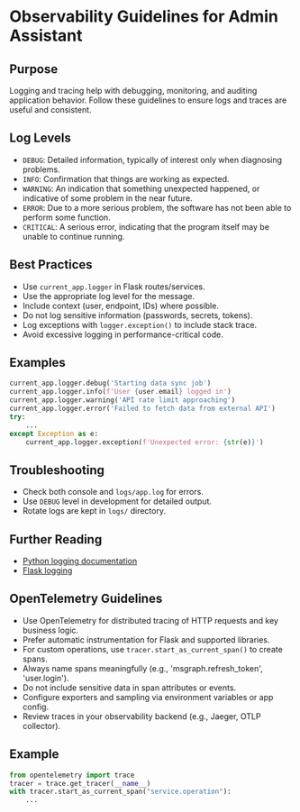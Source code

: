 # Observability Guidelines for Admin Assistant

## Purpose
Logging and tracing help with debugging, monitoring, and auditing application behavior. Follow these guidelines to ensure logs and traces are useful and consistent.

## Log Levels
- `DEBUG`: Detailed information, typically of interest only when diagnosing problems.
- `INFO`: Confirmation that things are working as expected.
- `WARNING`: An indication that something unexpected happened, or indicative of some problem in the near future.
- `ERROR`: Due to a more serious problem, the software has not been able to perform some function.
- `CRITICAL`: A serious error, indicating that the program itself may be unable to continue running.

## Best Practices
- Use `current_app.logger` in Flask routes/services.
- Use the appropriate log level for the message.
- Include context (user, endpoint, IDs) where possible.
- Do not log sensitive information (passwords, secrets, tokens).
- Log exceptions with `logger.exception()` to include stack trace.
- Avoid excessive logging in performance-critical code.

## Examples
```python
current_app.logger.debug('Starting data sync job')
current_app.logger.info(f'User {user.email} logged in')
current_app.logger.warning('API rate limit approaching')
current_app.logger.error('Failed to fetch data from external API')
try:
    ...
except Exception as e:
    current_app.logger.exception(f'Unexpected error: {str(e)}')
```

## Troubleshooting
- Check both console and `logs/app.log` for errors.
- Use `DEBUG` level in development for detailed output.
- Rotate logs are kept in `logs/` directory.

## Further Reading
- [Python logging documentation](https://docs.python.org/3/library/logging.html)
- [Flask logging](https://flask.palletsprojects.com/en/latest/logging/)

## OpenTelemetry Guidelines
- Use OpenTelemetry for distributed tracing of HTTP requests and key business logic.
- Prefer automatic instrumentation for Flask and supported libraries.
- For custom operations, use `tracer.start_as_current_span()` to create spans.
- Always name spans meaningfully (e.g., 'msgraph.refresh_token', 'user.login').
- Do not include sensitive data in span attributes or events.
- Configure exporters and sampling via environment variables or app config.
- Review traces in your observability backend (e.g., Jaeger, OTLP collector).

## Example
```python
from opentelemetry import trace
tracer = trace.get_tracer(__name__)
with tracer.start_as_current_span("service.operation"):
    ...
``` 